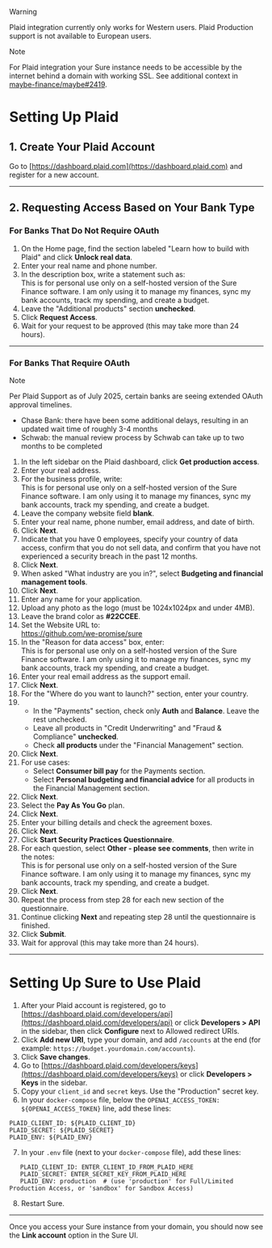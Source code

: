 > [!WARNING]
> Plaid integration currently only works for Western users. Plaid Production support is not available to European users.

> [!NOTE]
> For Plaid integration your Sure instance needs to be accessible by the internet behind a domain with working SSL.
> See additional context in [maybe-finance/maybe#2419](https://github.com/maybe-finance/maybe/pull/2419).

# Setting Up Plaid

## 1. Create Your Plaid Account

Go to [https://dashboard.plaid.com](https://dashboard.plaid.com) and register for a new account.

---

## 2. Requesting Access Based on Your Bank Type

### For Banks That **Do Not Require OAuth**

1. On the Home page, find the section labeled "Learn how to build with Plaid" and click **Unlock real data**.
2. Enter your real name and phone number.
3. In the description box, write a statement such as:  
   This is for personal use only on a self-hosted version of the Sure Finance software. I am only using it to manage my finances, sync my bank accounts, track my spending, and create a budget.
4. Leave the "Additional products" section **unchecked**.
5. Click **Request Access**.
6. Wait for your request to be approved (this may take more than 24 hours).

---

### For Banks That **Require OAuth**

> [!NOTE]
> Per Plaid Support as of July 2025, certain banks are seeing extended OAuth approval timelines.
> - Chase Bank: there have been some additional delays, resulting in an updated wait time of roughly 3-4 months
> - Schwab: the manual review process by Schwab can take up to two months to be completed

1. In the left sidebar on the Plaid dashboard, click **Get production access**.
2. Enter your real address.
3. For the business profile, write:  
   This is for personal use only on a self-hosted version of the Sure Finance software. I am only using it to manage my finances, sync my bank accounts, track my spending, and create a budget.
4. Leave the company website field **blank**.
5. Enter your real name, phone number, email address, and date of birth.
6. Click **Next**.
7. Indicate that you have 0 employees, specify your country of data access, confirm that you do not sell data, and confirm that you have not experienced a security breach in the past 12 months.
8. Click **Next**.
9. When asked "What industry are you in?", select **Budgeting and financial management tools**.
10. Click **Next**.
11. Enter any name for your application.
12. Upload any photo as the logo (must be 1024x1024px and under 4MB).
13. Leave the brand color as **#22CCEE**.
14. Set the Website URL to:  
    https://github.com/we-promise/sure
15. In the "Reason for data access" box, enter:  
    This is for personal use only on a self-hosted version of the Sure Finance software. I am only using it to manage my finances, sync my bank accounts, track my spending, and create a budget.
16. Enter your real email address as the support email.
17. Click **Next**.
18. For the "Where do you want to launch?" section, enter your country.
19. - In the "Payments" section, check only **Auth** and **Balance**. Leave the rest unchecked.
    - Leave all products in "Credit Underwriting" and "Fraud & Compliance" **unchecked**.
    - Check **all products** under the "Financial Management" section.
20. Click **Next**.
21. For use cases:
    - Select **Consumer bill pay** for the Payments section.
    - Select **Personal budgeting and financial advice** for all products in the Financial Management section.
22. Click **Next**.
23. Select the **Pay As You Go** plan.
24. Click **Next**.
25. Enter your billing details and check the agreement boxes.
26. Click **Next**.
27. Click **Start Security Practices Questionnaire**.
28. For each question, select **Other - please see comments**, then write in the notes:  
    This is for personal use only on a self-hosted version of the Sure Finance software. I am only using it to manage my finances, sync my bank accounts, track my spending, and create a budget.
29. Click **Next**.
30. Repeat the process from step 28 for each new section of the questionnaire.
31. Continue clicking **Next** and repeating step 28 until the questionnaire is finished.
32. Click **Submit**.
33. Wait for approval (this may take more than 24 hours).

---

# Setting Up Sure to Use Plaid

1. After your Plaid account is registered, go to [https://dashboard.plaid.com/developers/api](https://dashboard.plaid.com/developers/api) or click **Developers > API** in the sidebar, then click **Configure** next to Allowed redirect URIs.
2. Click **Add new URI**, type your domain, and add `/accounts` at the end (for example: `https://budget.yourdomain.com/accounts`).
3. Click **Save changes**.
4. Go to [https://dashboard.plaid.com/developers/keys](https://dashboard.plaid.com/developers/keys) or click **Developers > Keys** in the sidebar.
5. Copy your `client_id` and `secret` keys. Use the "Production" secret key.
6. In your `docker-compose` file, below the `OPENAI_ACCESS_TOKEN: ${OPENAI_ACCESS_TOKEN}` line, add these lines:
```
PLAID_CLIENT_ID: ${PLAID_CLIENT_ID}
PLAID_SECRET: ${PLAID_SECRET}
PLAID_ENV: ${PLAID_ENV}
```
7. In your `.env` file (next to your `docker-compose` file), add these lines:
```
   PLAID_CLIENT_ID: ENTER_CLIENT_ID_FROM_PLAID_HERE  
   PLAID_SECRET: ENTER_SECRET_KEY_FROM_PLAID_HERE  
   PLAID_ENV: production  # (use 'production' for Full/Limited Production Access, or 'sandbox' for Sandbox Access)
```
8. Restart Sure.

---

Once you access your Sure instance from your domain, you should now see the **Link account** option in the Sure UI.
